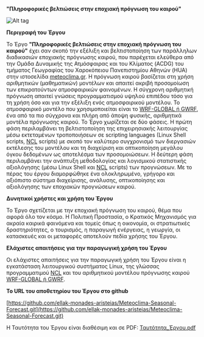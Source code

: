 **"Πληροφορικές βελτιώσεις στην εποχιακή πρόγνωση του καιρού"**

![Alt tag](https://cloud.githubusercontent.com/assets/13553913/10458826/72cf99a0-71d5-11e5-9054-3bcb833aa40b.jpg)

**Περιγραφή του Έργου**

Το Έργο **"Πληροφορικές βελτιώσεις στην εποχιακή πρόγνωση του καιρού"** έχει σαν σκοπό την εξέλιξη και βελτιστοποίηση των παράλληλων διαδικασιών εποχιακής πρόγνωσης καιρού, που παρέχεται ελεύθερα από την Ομάδα Δυναμικής της Ατμόσφαιρας και του Κλίματος (ACDG) του τμήματος Γεωγραφίας του Χαροκόπειου Πανεπιστημίου Αθηνών (HUA) στην ιστοσελίδα [meteoclima.gr](http://meteoclima.hua.gr/). Η πρόγνωση καιρού βασίζεται στη χρήση αριθμητικών (μαθηματικών) μοντέλων και απαιτεί ακριβή προσομοίωση των επικρατούντων ατμοσφαιρικών φαινομένων. Η σύγχρονη αριθμητική πρόγνωση απαιτεί γνώσεις προγραμματισμού υψηλού επιπέδου τόσο για τη χρήση όσο και για την εξέλιξη ενός ατμοσφαιρικού μοντέλου. To ατμοσφαιρικό μοντέλο που χρησιμοποιείται είναι το [WRF-GLOBAL ή GWRF](https://github.com/ellak-monades-aristeias/Meteoclima-Seasonal-Forecast/blob/master/README.md), ένα από τα πιο σύγχρονα και πλήρη από άποψη φυσικής, αριθμητικά μοντέλα πρόγνωσης καιρού. Το Έργο χωρίζεται σε δύο φάσεις. Η πρώτη φάση περιλαμβάνει τη βελτιστοποίηση της επιχειρησιακής λειτουργίας μέσω εκτεταμένων τροποποιήσεων σε scripting languages (Linux Shell scripts, [NCL](http://ncl.ucar.edu/) scripts) με σκοπό τον καλύτερο συγχρονισμό των διεργασιών εκτέλεσης του μοντέλου και τη διαχείριση και οπτικοποίηση μεγάλου όγκου δεδομένων ως αποτελέσμα των προσομοιώσεων. Η δεύτερη φάση περιλαμβάνει την ανάπτυξη μεθοδολογίας και λογισμικού στατιστικής αξιολόγησης (μέσω Linux Shell και [NCL](http://ncl.ucar.edu/) scripts) των προγνώσεων. Με το πέρας του έργου διαμορφώθηκε ένα ολοκληρωμένο, γρήγορο και αξιόπιστο σύστημα διαχείρισης, ανάλυσης, οπτικοποίησης και αξιολόγησης των εποχιακών προγνώσεων καιρού.

**Δυνητικοί χρήστες και χρήση του Έργου**

Το Έργο σχετίζεται με την εποχιακή πρόγνωση του καιρού, θέμα που αφορά όλο τον κόσμο. Η Πολιτική Προστασία, ο Κρατικός Μηχανισμός για ακραία καιρικά φαινόμενα και τομείς όπως η οικονομία, οι στρατιωτικές δραστηριότητες, ο τουρισμός, η παραγωγή ενέργειας, η γεωργία, οι κατασκευές και οι μεταφορές αποτελούν πεδία χρήσης του Έργου.

**Ελάχιστες απαιτήσεις για την παραγωγική χρήση του Έργου**

Οι ελάχιστες απαιτήσεις για την παραγωγική χρήση του Έργου είναι η εγκατάσταση λειτουργικού συστήματος Linux, της γλώσσας προγραμματιμού [NCL](http://ncl.ucar.edu/) και του αριθμητικού μοντέλου πρόγνωσης καιρού [WRF-GLOBAL ή GWRF](http://www2.mmm.ucar.edu/wrf/users/).

**Το URL του αποθετηρίου του Έργου στο github**

[https://github.com/ellak-monades-aristeias/Meteoclima-Seasonal-Forecast.git](https://github.com/ellak-monades-aristeias/Meteoclima-Seasonal-Forecast.git)

Η Ταυτότητα του Έργου είναι διαθέσιμη και σε PDF: [Ταυτότητα_Έργου.pdf](https://github.com/ellak-monades-aristeias/Meteoclima-Seasonal-Forecast/issues/3)


